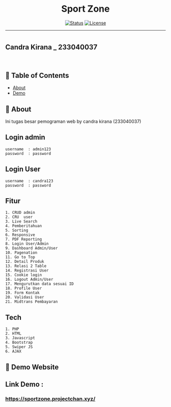 <h1 align="center">Sport Zone</h1>

<div align="center">

[![Status](https://img.shields.io/badge/status-active-success.svg)]()
[![License](https://img.shields.io/badge/license-MIT-blue.svg)](/LICENSE)

</div>

---

<p align="center" style="font-size: 40px; font-weight: bold;"> <h2>Candra Kirana _ 233040037</h2>
    <br> 
</p>

## 📝 Table of Contents

- [About](#about)
- [Demo](#demo)

## 🧐 About <a name = "about"></a>

Ini tugas besar pemograman web by candra kirana (233040037)

## Login admin
    username  : admin123
    password  : password

## Login User
    username  : candra123
    password  : password


## Fitur
    1. CRUD admin
    2. CRU  user
    3. Live Search
    4. Pemberitahuan
    5. Sorting
    6. Responsive
    7. PDF Reporting
    8. Login User/Admin
    9. Dashboard Admin/User
    10. Pagenation
    11. Go to Top
    12. Detail Produk
    13. Relasi 2 Table
    14. Registrasi User
    15. Cookie login
    16. Logout Admin/User
    17. Mengurutkan data sesuai ID
    18. Profile User
    19. Form Kontak
    20. Validasi User
    21. Midtrans Pembayaran


## Tech
    1. PHP
    2. HTML
    3. Javascript
    4. Bootstrap
    5. Swiper JS
    6. AJAX

## 🏁 Demo Website <a name = "demo"></a>


## Link Demo :

### https://sportzone.projectchan.xyz/
